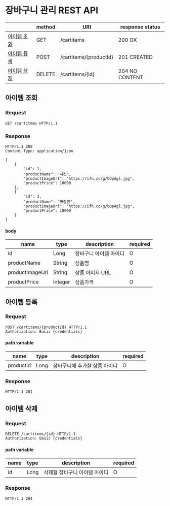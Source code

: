 # 장바구니 관리 REST API

|                    | method | URI                    | response status | 
|--------------------|--------|------------------------|-----------------|
| [아이템 조회](##아이템-조회) | GET    | /cartitems             | 200 OK          |
| [아이템 등록](##아이템-등록) | POST   | /cartitems/{productId} | 201 CREATED     |
| [아이템 삭제](##아이템-삭제) | DELETE | /cartitems/{id}        | 204 NO CONTENT  |

## 아이템 조회

### Request

```http request
GET /cartitems HTTP/1.1
```

### Response

```http request
HTTP/1.1 200
Content-Type: application/json

[
    {
        "id": 1,
        "productName": "치킨",
        "productImageUrl": "https://ifh.cc/g/bQpAgl.jpg",
        "productPrice": 10000
    },
    {
        "id": 2,
        "productName": "짜장면",
        "productImageUrl": "https://ifh.cc/g/bQpAgl.jpg",
        "productPrice": 10000
    }
]
```

#### body

| name            | type    | description  | required |
|-----------------|---------|--------------|----------|
| id              | Long    | 장바구니 아이템 아이디 | O        |
| productName     | String  | 상품명          | O        |
| productImageUrl | String  | 상품 이미지 URL   | O        |
| productPrice    | Integer | 상품가격         | O        |

## 아이템 등록

### Request

```http request
POST /cartitems/{productId} HTTP/1.1
Authorization: Basic {credentials}
```

#### path variable

| name      | type | description      | required |
|-----------|------|------------------|----------|
| productId | Long | 장바구니에 추가할 상품 아이디 | O        |

### Response

```http request
HTTP/1.1 201
```

## 아이템 삭제

### Request

```http request
DELETE /cartitems/{id} HTTP/1.1
Authorization: Basic {credentials}
```

#### path variable

| name | type | description      | required |
|------|------|------------------|----------|
| id   | Long | 삭제할 장바구니 아이템 아이디 | O        |

### Response

```http request
HTTP/1.1 204
```
